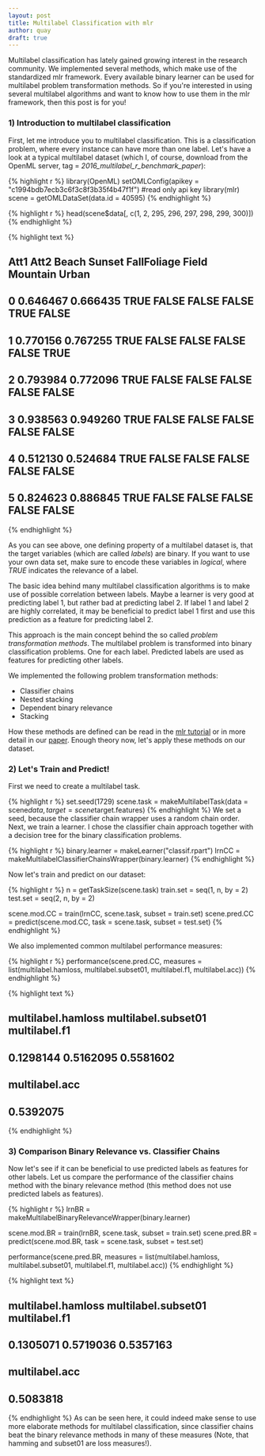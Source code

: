 ```yaml
---
layout: post
title: Multilabel Classification with mlr
author: quay
draft: true
---
```

Multilabel classification has lately gained growing interest in the research community. 
We implemented several methods, which make use of the standardized mlr framework. Every available binary learner can be used for multilabel problem transformation methods.
So if you're interested in using several multilabel algorithms and want to know how to use them in the mlr framework, then this post is for you!


<!--more-->
### 1) Introduction to multilabel classification
First, let me introduce you to multilabel classification. This is a classification problem, where every instance can have more than one label. Let's have a look at a typical multilabel dataset (which I, of course, download from the OpenML server, tag = *2016_multilabel_r_benchmark_paper*):


{% highlight r %}
library(OpenML)
setOMLConfig(apikey = "c1994bdb7ecb3c6f3c8f3b35f4b47f1f") #read only api key
library(mlr)
scene = getOMLDataSet(data.id = 40595)
{% endhighlight %}


{% highlight r %}
head(scene$data[, c(1, 2, 295, 296, 297, 298, 299, 300)])
{% endhighlight %}



{% highlight text %}
##       Att1     Att2 Beach Sunset FallFoliage Field Mountain Urban
## 0 0.646467 0.666435  TRUE  FALSE       FALSE FALSE     TRUE FALSE
## 1 0.770156 0.767255  TRUE  FALSE       FALSE FALSE    FALSE  TRUE
## 2 0.793984 0.772096  TRUE  FALSE       FALSE FALSE    FALSE FALSE
## 3 0.938563 0.949260  TRUE  FALSE       FALSE FALSE    FALSE FALSE
## 4 0.512130 0.524684  TRUE  FALSE       FALSE FALSE    FALSE FALSE
## 5 0.824623 0.886845  TRUE  FALSE       FALSE FALSE    FALSE FALSE
{% endhighlight %}

As you can see above, one defining property of a multilabel dataset is, that the target variables (which are called *labels*) are binary. If you want to use your own data set, make sure to encode these variables in *logical*, where *TRUE* indicates the relevance of a label.

The basic idea behind many multilabel classification algorithms is to make use of possible correlation between labels. Maybe a learner is very good at predicting label 1, but rather bad at predicting label 2. If label 1 and label 2 are highly correlated, it may be beneficial to predict label 1 first and use this prediction as a feature for predicting label 2.

This approach is the main concept behind the so called *problem transformation methods*. The multilabel problem is transformed into binary classification problems. One for each label. Predicted labels are used as features for predicting other labels.

We implemented the following problem transformation methods:

* Classifier chains 
* Nested stacking
* Dependent binary relevance 
* Stacking

How these methods are defined can be read in the [mlr tutorial](http://mlr-org.github.io/mlr-tutorial/release/html/multilabel/index.html) or in more detail in our [paper](https://arxiv.org/pdf/1703.08991.pdf). Enough theory now, let's apply these methods on our dataset.

### 2) Let's Train and Predict!
First we need to create a multilabel task.

{% highlight r %}
set.seed(1729)
scene.task = makeMultilabelTask(data = scene$data, target = scene$target.features)
{% endhighlight %}
We set a seed, because the classifier chain wrapper uses a random chain order.
Next, we train a learner. I chose the classifier chain approach together with a decision tree for the binary classification problems. 

{% highlight r %}
binary.learner = makeLearner("classif.rpart")
lrnCC = makeMultilabelClassifierChainsWrapper(binary.learner)
{% endhighlight %}

Now let's train and predict on our dataset:

{% highlight r %}
n = getTaskSize(scene.task)
train.set = seq(1, n, by = 2)
test.set = seq(2, n, by = 2)

scene.mod.CC = train(lrnCC, scene.task, subset = train.set)
scene.pred.CC = predict(scene.mod.CC, task = scene.task, subset = test.set)
{% endhighlight %}

We also implemented common multilabel performance measures:


{% highlight r %}
performance(scene.pred.CC, measures = list(multilabel.hamloss, multilabel.subset01, multilabel.f1, multilabel.acc))
{% endhighlight %}



{% highlight text %}
##  multilabel.hamloss multilabel.subset01       multilabel.f1 
##           0.1298144           0.5162095           0.5581602 
##      multilabel.acc 
##           0.5392075
{% endhighlight %}

<!-- Maybe you are interested in binary performance values: -->
<!-- ```{r} -->
<!-- getMultilabelBinaryPerformances(scene.pred.CC, measures = list(acc, tpr, tnr)) -->
<!-- ``` -->

### 3) Comparison Binary Relevance vs. Classifier Chains
Now let's see if it can be beneficial to use predicted labels as features for other labels. Let us compare the performance of the classifier chains method with the binary relevance method (this method does not use predicted labels as features).

{% highlight r %}
lrnBR = makeMultilabelBinaryRelevanceWrapper(binary.learner)

scene.mod.BR = train(lrnBR, scene.task, subset = train.set)
scene.pred.BR = predict(scene.mod.BR, task = scene.task, subset = test.set)

performance(scene.pred.BR, measures = list(multilabel.hamloss, multilabel.subset01, multilabel.f1, multilabel.acc))
{% endhighlight %}



{% highlight text %}
##  multilabel.hamloss multilabel.subset01       multilabel.f1 
##           0.1305071           0.5719036           0.5357163 
##      multilabel.acc 
##           0.5083818
{% endhighlight %}
As can be seen here, it could indeed make sense to use more elaborate methods for multilabel classification, since classifier chains beat the binary relevance methods in many of these measures (Note, that hamming and subset01 are loss measures!).
